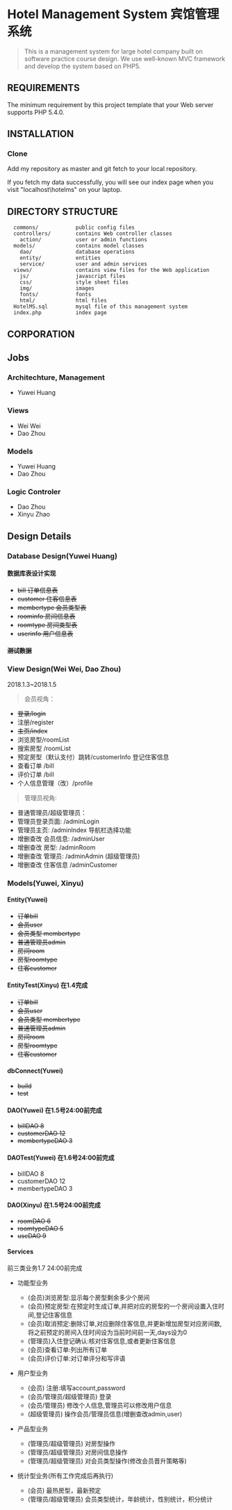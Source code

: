 Hotel Management System 宾馆管理系统
=======================

>This is a management system for large hotel company built on software practice course design. We use well-known MVC framework and develop the system based on PHP5.

REQUIREMENTS
------------

The minimum requirement by this project template that your Web server supports PHP 5.4.0.


INSTALLATION
------------

### Clone 

Add my repository as master and git fetch to your local repository.

If you fetch my data successfully, you will see our index page when you visit "localhost\hotelms" on your laptop.

DIRECTORY STRUCTURE
-------------------
      commons/            public config files
      controllers/        contains Web controller classes
        action/           user or admin functions
      models/             contains model classes
        dao/              database operations
        entity/           entities
        service/          user and admin services
      views/              contains view files for the Web application
        js/               javascript files
        css/              style sheet files
        img/              images
        fonts/            fonts
        html/             html files
      HotelMS.sql         mysql file of this management system
      index.php           index page

CORPORATION
-------------
## Jobs

### Architechture, Management

- Yuwei Huang

### Views

- Wei Wei
- Dao Zhou

### Models

- Yuwei Huang 
- Dao Zhou

### Logic Controler

- Dao Zhou
- Xinyu Zhao 

## Design Details

### Database Design(Yuwei Huang)

#### 数据库表设计实现
- <del> bill 订单信息表</del>
- <del> customer 住客信息表</del>
- <del> membertype 会员类型表</del>
- <del> roominfo 房间信息表</del>
- <del> roomtype 房间类型表</del>
- <del> userinfo 用户信息表</del>

#### <del>测试数据</del>

### View Design(Wei Wei, Dao Zhou)

2018.1.3~2018.1.5
>会员视角：
- <del>登录/login</del>
- 注册/register
- <del>主页/index</del>
- 浏览房型/roomList
- 搜索房型 /roomList
- 预定房型（默认支付）跳转/customerInfo 登记住客信息
- 查看订单 /bill
- 评价订单 /bill
- 个人信息管理（改）/profile

>管理员视角:
- 普通管理员/超级管理员：
- 管理员登录页面: /adminLogin
- 管理员主页: /adminIndex 导航栏选择功能
- 增删查改 会员信息: /adminUser
- 增删查改  房型: /adminRoom
- 增删查改 管理员: /adminAdmin (超级管理员)
- 增删查改 住客信息 /adminCustomer

### Models(Yuwei, Xinyu)

#### Entity(Yuwei)

- <del>订单bill</del>
- <del>会员user</del>
- <del>会员类型 membertype</del>
- <del>普通管理员admin</del>
- <del>房间room</del>
- <del>房型roomtype</del>
- <del>住客customer</del>

#### EntityTest(Xinyu) 在1.4完成

- <del>订单bill</del>
- <del>会员user</del>
- <del>会员类型 membertype</del>
- <del>普通管理员admin</del>
- <del>房间room</del>
- <del>房型roomtype</del>
- <del>住客customer</del>

#### dbConnect(Yuwei)
- <del>build</del>
- <del>test</del>

#### DAO(Yuwei) 在1.5号24:00前完成
- <del>billDAO 8</del>
- <del>customerDAO 12</del>
- <del>membertypeDAO 3</del>

#### DAOTest(Yuwei) 在1.6号24:00前完成
- billDAO 8
- customerDAO 12
- membertypeDAO 3

#### DAO(Xinyu) 在1.5号24:00前完成

- <del>roomDAO 6</del>
- <del>roomtypeDAO 5</del>
- <del>useDAO 9</del>

#### Services

前三类业务1.7 24:00前完成

- 功能型业务
  - (会员)浏览房型:显示每个房型剩余多少个房间
  - (会员)预定房型:在预定时生成订单,并把对应的房型的一个房间设置入住时间,登记住客信息
  - (会员)取消预定:删除订单,对应删除住客信息,并更新增加房型对应房间数,将之前预定的房间入住时间设为当前时间前一天,days设为0
  - (管理员)入住登记确认:核对住客信息,或者更新住客信息
  - (会员)查看订单:列出所有订单
  - (会员)评价订单:对订单评分和写评语

- 用户型业务
  - (会员) 注册:填写account,password
  - (会员/管理员/超级管理员) 登录
  - (会员/管理员) 修改个人信息,管理员可以修改用户信息
  - (超级管理员) 操作会员/管理员信息(增删查改admin,user)

- 产品型业务
  - (管理员/超级管理员) 对房型操作
  - (管理员/超级管理员) 对房间信息操作
  - (管理员/超级管理员) 对会员类型操作(修改会员晋升策略等)

- 统计型业务(所有工作完成后再执行)
  - (会员) 最热房型，最新预定
  - (管理员/超级管理员) 会员类型统计，年龄统计，性别统计，积分统计